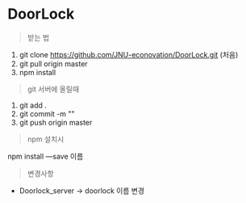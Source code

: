 # DoorLock

> 받는 법

1. git clone https://github.com/JNU-econovation/DoorLock.git (처음)
2. git pull origin master
3. npm install



> git 서버에 올릴때

1. git add .
2. git commit -m  ""
3. git push origin master



> npm 설치시

npm install —save 이름



> 변경사항 

- Doorlock_server -> doorlock 이름 변경